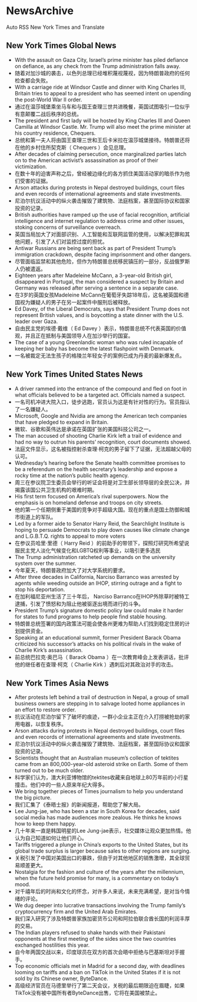 # NewsArchive
Auto RSS New York Times and Translate

## New York Times Global News
* With the assault on Gaza City, Israel’s prime minister has piled defiance on defiance, as any check from the Trump administration falls away.
* 随着对加沙城的袭击，以色列总理已经堆积蔑视蔑视，因为特朗普政府的任何检查都会失败。
* With a carriage ride at Windsor Castle and dinner with King Charles III, Britain tries to appeal to a president who has seemed intent on upending the post-World War II order.
* 通过在温莎城堡乘坐马车和与国王查理三世共进晚餐，英国试图吸引一位似乎有意颠覆二战后秩序的总统。
* The president and first lady will be hosted by King Charles III and Queen Camilla at Windsor Castle. Mr. Trump will also meet the prime minister at his country residence, Chequers.
* 总统和第一夫人将由国王查理三世和王后卡米拉在温莎城堡接待。特朗普还将在他的乡村住所契克斯（ Chequers ）会见总理。
* After decades of claiming persecution, once marginalized parties latch on to the American activist’s assassination as proof of their victimization.
* 在数十年的迫害声称之后，曾经被边缘化的各方抓住美国活动家的暗杀作为他们受害的证据。
* Arson attacks during protests in Nepal destroyed buildings, court files and even records of international agreements and state investments.
* 尼泊尔抗议活动中的纵火袭击摧毁了建筑物、法庭档案，甚至国际协议和国家投资的记录。
* British authorities have ramped up the use of facial recognition, artificial intelligence and internet regulation to address crime and other issues, stoking concerns of surveillance overreach.
* 英国当局加大了对面部识别、人工智能和互联网监管的使用，以解决犯罪和其他问题，引发了人们对监控过度的担忧。
* Antiwar Russians are being sent back as part of President Trump’s immigration crackdown, despite facing imprisonment and other dangers.
* 尽管面临监禁和其他危险，但作为特朗普总统移民镇压的一部分，反战俄罗斯人仍被遣返。
* Eighteen years after Madeleine McCann, a 3-year-old British girl, disappeared in Portugal, the man considered a suspect by Britain and Germany was released after serving a sentence in a separate case.
* 在3岁的英国女孩Madeleine McCann在葡萄牙失踪18年后，这名被英国和德国视为嫌疑人的男子在另一起案件中服刑后被释放。
* Ed Davey, of the Liberal Democrats, says that President Trump does not represent British values, and is boycotting a state dinner with the U.S. leader over Gaza.
* 自由民主党的埃德·戴维（ Ed Davey ）表示，特朗普总统不代表英国的价值观，并且正在抵制与美国领导人在加沙举行的国宴。
* The case of a young Greenlandic woman who was ruled incapable of keeping her baby has become the latest flashpoint with Denmark.
* 一名被裁定无法生孩子的格陵兰年轻女子的案例已成为丹麦的最新爆发点。

## New York Times United States News
* A driver rammed into the entrance of the compound and fled on foot in what officials believed to be a targeted act. Officials named a suspect.
* 一名司机冲进大院入口，徒步逃跑，官员认为这是有针对性的行为。官员指认了一名嫌疑人。
* Microsoft, Google and Nvidia are among the American tech companies that have pledged to expand in Britain.
* 微软、谷歌和英伟达是承诺在英国扩张的美国科技公司之一。
* The man accused of shooting Charlie Kirk left a trail of evidence and had no way to outrun his parents’ recognition, court documents showed.
* 法庭文件显示，这名被指控射杀查理·柯克的男子留下了证据，无法超越父母的认可。
* Wednesday’s hearing before the Senate health committee promises to be a referendum on the health secretary’s leadership and expose a rocky time at the nation’s public health agency.
* 周三在参议院卫生委员会举行的听证会将是对卫生部长领导层的全民公决，并揭露该国公共卫生机构的艰难时期。
* His first term focused on America’s rival superpowers. Now the emphasis is on homeland defense and troops on city streets.
* 他的第一个任期侧重于美国的竞争对手超级大国。现在的重点是国土防御和城市街道上的军队。
* Led by a former aide to Senator Harry Reid, the Searchlight Institute is hoping to persuade Democrats to play down causes like climate change and L.G.B.T.Q. rights to appeal to more voters
* 在参议员哈里·里德（ Harry Reid ）的前助手的带领下，探照灯研究所希望说服民主党人淡化气候变化和LGBTQ权利等事业，以吸引更多选民
* The Trump administration ratcheted up demands on the university system over the summer.
* 今年夏天，特朗普政府加大了对大学系统的要求。
* After three decades in California, Narciso Barranco was arrested by agents while weeding outside an IHOP, stirring outrage and a fight to stop his deportation.
* 在加利福尼亚州生活了三十年后， Narciso Barranco在IHOP外除草时被特工逮捕，引发了愤怒和为阻止他被驱逐出境而进行的斗争。
* President Trump’s signature domestic policy law could make it harder for states to fund programs to help people find stable housing.
* 特朗普总统签署的国内政策法可能会使各州更难为帮助人们找到稳定住房的计划提供资金。
* Speaking at an educational summit, former President Barack Obama criticized his successor’s attacks on his political rivals in the wake of Charlie Kirk’s assassination.
* 前总统巴拉克·奥巴马（ Barack Obama ）在一次教育峰会上发表讲话，批评他的继任者在查理·柯克（ Charlie Kirk ）遇刺后对其政治对手的攻击。

## New York Times Asia News
* After protests left behind a trail of destruction in Nepal, a group of small business owners are stepping in to salvage looted home appliances in an effort to restore order.
* 抗议活动在尼泊尔留下了破坏的痕迹，一群小企业主正在介入打捞被抢劫的家用电器，以恢复秩序。
* Arson attacks during protests in Nepal destroyed buildings, court files and even records of international agreements and state investments.
* 尼泊尔抗议活动中的纵火袭击摧毁了建筑物、法庭档案，甚至国际协议和国家投资的记录。
* Scientists thought that an Australian museum’s collection of tektites came from an 800,000-year-old asteroid strike on Earth. Some of them turned out to be much older.
* 科学家们认为，澳大利亚博物馆的tektites收藏来自地球上80万年前的小行星撞击。他们中的一些人原来年纪大得多。
* We bring together pieces of Times journalism to help you understand the big picture.
* 我们汇集了《泰晤士报》的新闻报道，帮助您了解大局。
* Lee Jung-jae, who has been a star in South Korea for decades, said social media has made audiences more zealous. He thinks he knows how to keep them happy.
* 几十年来一直是韩国明星的Lee Jung-jae表示，社交媒体让观众更加热情。他认为自己知道如何让他们开心。
* Tariffs triggered a plunge in China’s exports to the United States, but its global trade surplus is larger because sales to other regions are surging.
* 关税引发了中国对美国出口的暴跌，但由于对其他地区的销售激增，其全球贸易顺差更大。
* Nostalgia for the fashion and culture of the years after the millennium, when the future held promise for many, is a commentary on today’s mood.
* 对千禧年后的时尚和文化的怀念，对许多人来说，未来充满希望，是对当今情绪的评论。
* We dug deeper into lucrative transactions involving the Trump family’s cryptocurrency firm and the United Arab Emirates.
* 我们深入研究了涉及特朗普家族加密货币公司和阿拉伯联合酋长国的利润丰厚的交易。
* The Indian players refused to shake hands with their Pakistani opponents at the first meeting of the sides since the two countries exchanged hostilities this year.
* 自今年两国交战以来，印度球员在双方的首次会晤中拒绝与巴基斯坦对手握手。
* Top economic officials met in Madrid for a second day, with deadlines looming on tariffs and a ban on TikTok in the United States if it is not sold by its Chinese owner, ByteDance.
* 高级经济官员在马德里举行了第二天会议，关税的最后期限迫在眉睫，如果TikTok没有被中国所有者ByteDance出售，它将在美国被禁止。

